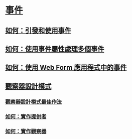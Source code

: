 # [事件](index.md)
## [如何：引發和使用事件](how-to-raise-and-consume-events.md)
## [如何：使用事件屬性處理多個事件](how-to-handle-multiple-events-using-event-properties.md)
## [如何：使用 Web Form 應用程式中的事件](how-to-consume-events-in-a-web-forms-application.md)
## [觀察器設計模式](observer-design-pattern.md)
### [觀察器設計模式最佳作法](observer-design-pattern-best-practices.md)
### [如何：實作提供者](how-to-implement-a-provider.md)
### [如何：實作觀察器](how-to-implement-an-observer.md)
